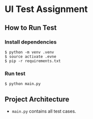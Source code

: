 # UI Test Assignment

## How to Run Test

### Install dependencies

```
$ python -m venv .venv
$ source activate .evne
$ pip -r requirements.txt
```

### Run test

```
$ python main.py
```

## Project Architecture

- `main.py` contains all test cases.
